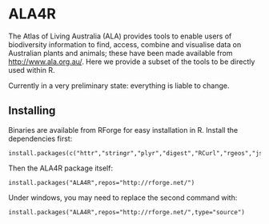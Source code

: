 # ALA4R

The Atlas of Living Australia (ALA) provides tools to enable users of biodiversity information to find, access, combine and visualise data on Australian plants and animals; these have been made available from http://www.ala.org.au/. Here we provide a subset of the tools to be directly used within R.

Currently in a very preliminary state: everything is liable to change.

## Installing

Binaries are available from RForge for easy installation in R. Install the dependencies first:

```{r}
install.packages(c("httr","stringr","plyr","digest","RCurl","rgeos","jsonlite"))
```

Then the ALA4R package itself:

```{r}
install.packages("ALA4R",repos="http://rforge.net/")
```

Under windows, you may need to replace the second command with:

```{r}
install.packages("ALA4R",repos="http://rforge.net/",type="source")
```


